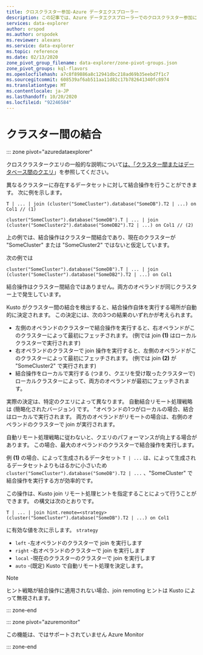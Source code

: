 ```yaml
---
title: クロスクラスター参加-Azure データエクスプローラー
description: この記事では、Azure データエクスプローラーでのクロスクラスター参加について説明します。
services: data-explorer
author: orspod
ms.author: orspodek
ms.reviewer: alexans
ms.service: data-explorer
ms.topic: reference
ms.date: 02/13/2020
zone_pivot_group_filename: data-explorer/zone-pivot-groups.json
zone_pivot_groups: kql-flavors
ms.openlocfilehash: a7c8f89886a8c12941dbc218ad69b35eebd7f1c7
ms.sourcegitcommit: 608539af6ab511aa11d82c17b782641340fc8974
ms.translationtype: MT
ms.contentlocale: ja-JP
ms.lasthandoff: 10/20/2020
ms.locfileid: "92246584"
---
```

# <a name="cross-cluster-join"></a>クラスター間の結合

::: zone pivot="azuredataexplorer"

クロスクラスタークエリの一般的な説明について[は、「クラスター間またはデータベース間のクエリ](cross-cluster-or-database-queries.md)」を参照してください。

異なるクラスターに存在するデータセットに対して結合操作を行うことができます。 次に例を示します。

```kusto
T | ... | join (cluster("SomeCluster").database("SomeDB").T2 | ...) on Col1 // (1)

cluster("SomeCluster").database("SomeDB").T | ... | join (cluster("SomeCluster2").database("SomeDB2").T2 | ...) on Col1 // (2)
```

上の例では、結合操作はクラスター間結合であり、現在のクラスターが "SomeCluster" または "SomeCluster2" ではないと仮定しています。

次の例では

```kusto
cluster("SomeCluster").database("SomeDB").T | ... | join (cluster("SomeCluster").database("SomeDB2").T2 | ...) on Col1 
```

結合操作はクラスター間結合ではありません。両方のオペランドが同じクラスター上で発生しています。

Kusto がクラスター間の結合を検出すると、結合操作自体を実行する場所が自動的に決定されます。 この決定には、次の3つの結果のいずれかが考えられます。

* 左側のオペランドのクラスターで結合操作を実行すると、右オペランドがこのクラスターによって最初にフェッチされます。 (例では join **(1)** はローカルクラスターで実行されます)
* 右オペランドのクラスターで join 操作を実行すると、左側のオペランドがこのクラスターによって最初にフェッチされます。 (例では join **(2)** が "SomeCluster2" で実行されます)
* 結合操作をローカルで実行する (つまり、クエリを受け取ったクラスターで) ローカルクラスターによって、両方のオペランドが最初にフェッチされます。

実際の決定は、特定のクエリによって異なります。 自動結合リモート処理戦略は (簡略化されたバージョン) です。 "オペランドの1つがローカルの場合、結合はローカルで実行されます。 両方のオペランドがリモートの場合は、右側のオペランドのクラスターで join が実行されます。

自動リモート処理戦略に従わないと、クエリのパフォーマンスが向上する場合があります。 この場合、最大のオペランドのクラスターで結合操作を実行します。

例 **(1)** の場合、によって生成されるデータセット `T | ...` は、によって生成されるデータセットよりもはるかに小さいため `cluster("SomeCluster").database("SomeDB").T2 | ...` 、"SomeCluster" で結合操作を実行する方が効率的です。

この操作は、Kusto join リモート処理ヒントを指定することによって行うことができます。 の構文は次のとおりです。

```kusto
T | ... | join hint.remote=<strategy> (cluster("SomeCluster").database("SomeDB").T2 | ...) on Col1
```

に有効な値を次に示します。 `strategy`
* `left` -左オペランドのクラスターで join を実行します 
* `right` -右オペランドのクラスターで join を実行します
* `local` -現在のクラスターのクラスターで join を実行します
* `auto` -(既定) Kusto で自動リモート処理を決定します。

> [!Note]
> ヒント戦略が結合操作に適用されない場合、join remoting ヒントは Kusto によって無視されます。

::: zone-end

::: zone pivot="azuremonitor"

この機能は、ではサポートされていません Azure Monitor

::: zone-end
